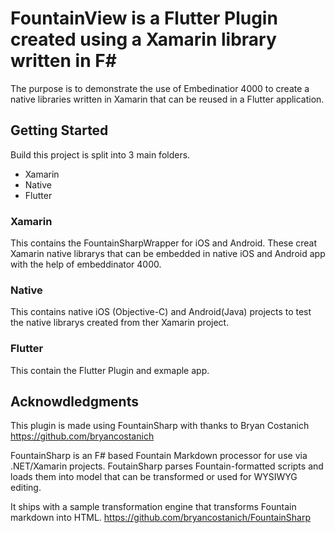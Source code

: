 # FountainView is a Flutter Plugin created using a Xamarin library written in F#

The purpose is to demonstrate the use of Embedinatior 4000 to create a native libraries written in Xamarin that can be reused in a Flutter application.

## Getting Started

Build this project is split into 3 main folders. 

* Xamarin
* Native
* Flutter

### Xamarin
This contains the FountainSharpWrapper for iOS and Android. These creat Xamarin native librarys that can be embedded in native iOS and Android app with the help of embeddinator 4000.

### Native
This contains native iOS (Objective-C) and Android(Java) projects to test the native librarys created from ther Xamarin project.

### Flutter
This contain the Flutter Plugin and exmaple app.


## Acknowdledgments

This plugin is made using FountainSharp with thanks to Bryan Costanich https://github.com/bryancostanich

FountainSharp is an F# based Fountain Markdown processor for use via .NET/Xamarin projects. FoutainSharp parses Fountain-formatted scripts and loads them into model that can be transformed or used for WYSIWYG editing.

It ships with a sample transformation engine that transforms Fountain markdown into HTML.
https://github.com/bryancostanich/FountainSharp

